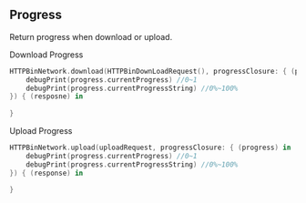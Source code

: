 ## Progress

Return progress when download or upload.

Download Progress

```swift
HTTPBinNetwork.download(HTTPBinDownLoadRequest(), progressClosure: { (progress) in
	debugPrint(progress.currentProgress) //0~1
	debugPrint(progress.currentProgressString) //0%~100%
}) { (resposne) in
                    
}
```

Upload Progress

```swift
HTTPBinNetwork.upload(uploadRequest, progressClosure: { (progress) in
	debugPrint(progress.currentProgress) //0~1
    debugPrint(progress.currentProgressString) //0%~100%
}) { (response) in
                        
}
```
